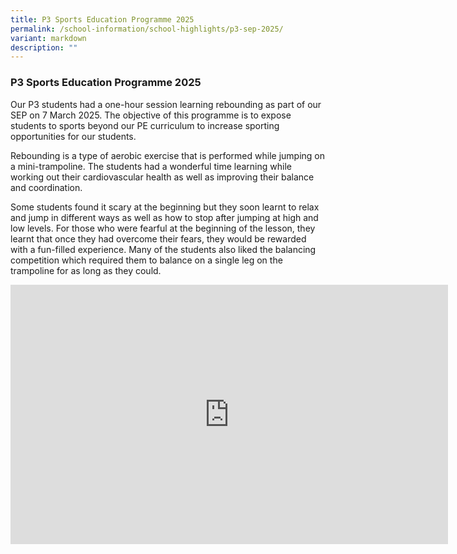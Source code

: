 ```yaml
---
title: P3 Sports Education Programme 2025
permalink: /school-information/school-highlights/p3-sep-2025/
variant: markdown
description: ""
---
```

### **P3 Sports Education Programme 2025**

Our P3 students had a one-hour session learning rebounding as part of our SEP on 7 March 2025. The objective of this programme is to expose students to sports beyond our PE curriculum to increase sporting opportunities for our students.

Rebounding is a type of aerobic exercise that is performed while jumping on a mini-trampoline. The students had a wonderful time learning while working out their cardiovascular health as well as improving their balance and coordination.

Some students found it scary at the beginning but they soon learnt to relax and jump in different ways as well as how to stop after jumping at high and low levels. For those who were fearful at the beginning of the lesson, they learnt that once they had overcome their fears, they would be rewarded with a fun-filled experience. Many of the students also liked the balancing competition which required them to balance on a single leg on the trampoline for as long as they could.

<center><iframe allowfullscreen="" allow="accelerometer; autoplay; clipboard-write; encrypted-media; gyroscope; picture-in-picture; web-share" frameborder="0" title="YouTube video player" src="https://www.youtube.com/embed/1_RmES25uEs?si=YsDfsikVKmMgYlLl" height="415" width="700"></iframe></center>
